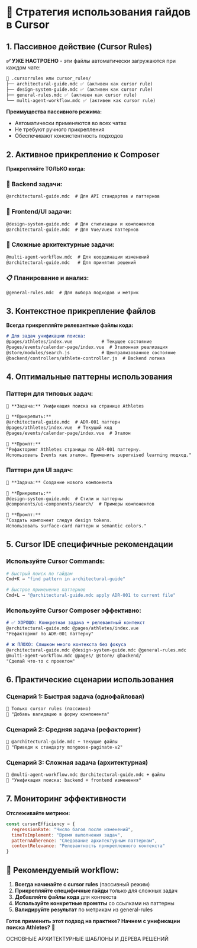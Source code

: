 # 🎯 **Стратегия использования гайдов в Cursor**

## **1. Пассивное действие (Cursor Rules)**

**✅ УЖЕ НАСТРОЕНО** - эти файлы автоматически загружаются при каждом чате:

```markdown
📁 .cursorrules или cursor_rules/
├── architectural-guide.mdc ✅ (активен как cursor rule)
├── design-system-guide.mdc ✅ (активен как cursor rule) 
├── general-rules.mdc ✅ (активен как cursor rule)
└── multi-agent-workflow.mdc ✅ (активен как cursor rule)
```

**Преимущества пассивного режима:**

- Автоматически применяются во всех чатах
- Не требуют ручного прикрепления
- Обеспечивают консистентность подходов

## **2. Активное прикрепление к Composer**

**Прикрепляйте ТОЛЬКО когда:**

### **🔧 Backend задачи:**

```markdown
@architectural-guide.mdc  # Для API стандартов и паттернов
```

### **🎨 Frontend/UI задачи:**

```markdown
@design-system-guide.mdc  # Для стилизации и компонентов
@architectural-guide.mdc  # Для Vue/Vuex паттернов
```

### **🚀 Сложные архитектурные задачи:**

```markdown
@multi-agent-workflow.mdc  # Для координации изменений
@architectural-guide.mdc   # Для принятия решений
```

### **📋 Планирование и анализ:**

```markdown
@general-rules.mdc  # Для выбора подходов и метрик
```

## **3. Контекстное прикрепление файлов**

**Всегда прикрепляйте релевантные файлы кода:**

```markdown
# Для задач унификации поиска:
@pages/athletes/index.vue           # Текущее состояние
@pages/events/calendar-page/index.vue  # Эталонная реализация
@store/modules/search.js            # Централизованное состояние
@backend/controllers/athlete-controller.js  # Backend логика
```

## **4. Оптимальные паттерны использования**

### **Паттерн для типовых задач:**

```markdown
🎯 **Задача:** Унификация поиска на странице Athletes

📎 **Прикрепить:**
@architectural-guide.mdc  # ADR-001 паттерн
@pages/athletes/index.vue  # Текущий код
@pages/events/calendar-page/index.vue  # Эталон

💬 **Промпт:** 
"Рефакторинг Athletes страницы по ADR-001 паттерну. 
Использовать Events как эталон. Применить supervised learning подход."
```

### **Паттерн для UI задач:**

```markdown
🎯 **Задача:** Создание нового компонента

📎 **Прикрепить:**
@design-system-guide.mdc  # Стили и паттерны
@components/ui-components/search/  # Примеры компонентов

💬 **Промпт:**
"Создать компонент следуя design tokens. 
Использовать surface-card паттерн и semantic colors."
```

## **5. Cursor IDE специфичные рекомендации**

### **Используйте Cursor Commands:**

```bash
# Быстрый поиск по гайдам
Cmd+K → "find pattern in architectural-guide"

# Быстрое применение паттернов  
Cmd+L → "@architectural-guide.mdc apply ADR-001 to current file"
```

### **Используйте Cursor Composer эффективно:**

```markdown
# ✅ ХОРОШО: Конкретная задача + релевантный контекст
@architectural-guide.mdc @pages/athletes/index.vue
"Рефакторинг по ADR-001 паттерну"

# ❌ ПЛОХО: Слишком много контекста без фокуса
@architectural-guide.mdc @design-system-guide.mdc @general-rules.mdc 
@multi-agent-workflow.mdc @pages/ @store/ @backend/
"Сделай что-то с проектом"
```

## **6. Практические сценарии использования**

### **Сценарий 1: Быстрая задача (однофайловая)**

```markdown
📎 Только cursor rules (пассивно)
💬 "Добавь валидацию в форму компонента"
```

### **Сценарий 2: Средняя задача (рефакторинг)**

```markdown
📎 @architectural-guide.mdc + текущие файлы
💬 "Приведи к стандарту mongoose-paginate-v2"
```

### **Сценарий 3: Сложная задача (архитектурная)**

```markdown
📎 @multi-agent-workflow.mdc @architectural-guide.mdc + файлы
💬 "Унификация поиска: backend + frontend изменения"
```

## **7. Мониторинг эффективности**

**Отслеживайте метрики:**

```javascript
const cursorEfficiency = {
  regressionRate: "Число багов после изменений",
  timeToImplement: "Время выполнения задач", 
  patternAdherence: "Следование архитектурным паттернам",
  contextRelevance: "Релевантность прикрепленного контекста"
}
```

## **🚀 Рекомендуемый workflow:**

1. **Всегда начинайте с cursor rules** (пассивный режим)
2. **Прикрепляйте специфичные гайды** только для сложных задач
3. **Добавляйте файлы кода** для контекста
4. **Используйте конкретные промпты** со ссылками на паттерны
5. **Валидируйте результат** по метрикам из general-rules

**Готов применить этот подход на практике? Начнем с унификации поиска Athletes?** 🎯

ОСНОВНЫЕ АРХИТЕКТУРНЫЕ ШАБЛОНЫ И ДЕРЕВА РЕШЕНИЙ
